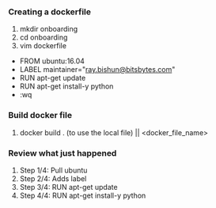 ### Creating a dockerfile
1. mkdir onboarding
2. cd onboarding
3. vim dockerfile
- FROM ubuntu:16.04
- LABEL maintainer="ray.bishun@bitsbytes.com"
- RUN apt-get update
- RUN apt-get install-y python
- :wq
	
### Build docker file
1. docker build . (to use the local file) || <docker_file_name>

### Review what just happened
1. Step 1/4: Pull ubuntu
2. Step 2/4: Adds label
3. Step 3/4: RUN apt-get update
4. Step 4/4: RUN apt-get install-y python